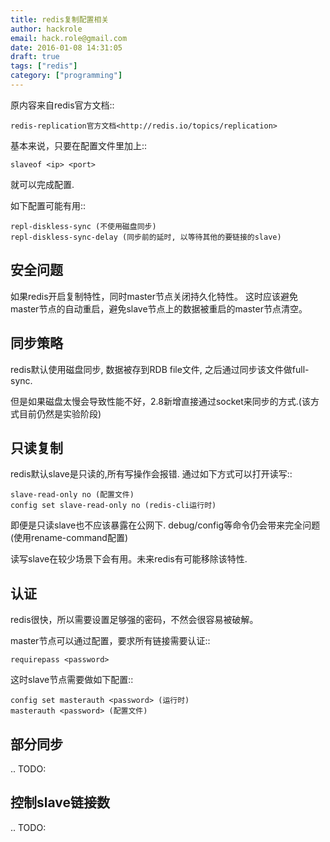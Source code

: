 ```yaml
---
title: redis复制配置相关
author: hackrole
email: hack.role@gmail.com
date: 2016-01-08 14:31:05
draft: true
tags: ["redis"]
category: ["programming"]
---
```





原内容来自redis官方文档::

    redis-replication官方文档<http://redis.io/topics/replication>

基本来说，只要在配置文件里加上::

    slaveof <ip> <port>

就可以完成配置.

如下配置可能有用::

    repl-diskless-sync (不使用磁盘同步)
    repl-diskless-sync-delay (同步前的延时, 以等待其他的要链接的slave)


安全问题
--------

如果redis开启复制特性，同时master节点关闭持久化特性。
这时应该避免master节点的自动重启，避免slave节点上的数据被重启的master节点清空。


同步策略
--------

redis默认使用磁盘同步, 数据被存到RDB file文件, 之后通过同步该文件做full-sync.

但是如果磁盘太慢会导致性能不好，2.8新增直接通过socket来同步的方式.(该方式目前仍然是实验阶段)

只读复制
--------

redis默认slave是只读的,所有写操作会报错.
通过如下方式可以打开读写::

    slave-read-only no (配置文件)
    config set slave-read-only no (redis-cli运行时)


即便是只读slave也不应该暴露在公网下.
debug/config等命令仍会带来完全问题(使用rename-command配置)

读写slave在较少场景下会有用。未来redis有可能移除该特性.


认证
----

redis很快，所以需要设置足够强的密码，不然会很容易被破解。

master节点可以通过配置，要求所有链接需要认证::

    requirepass <password>

这时slave节点需要做如下配置::

    config set masterauth <password> (运行时)
    masterauth <password> (配置文件)


部分同步
--------

.. TODO:


控制slave链接数
---------------

.. TODO:
